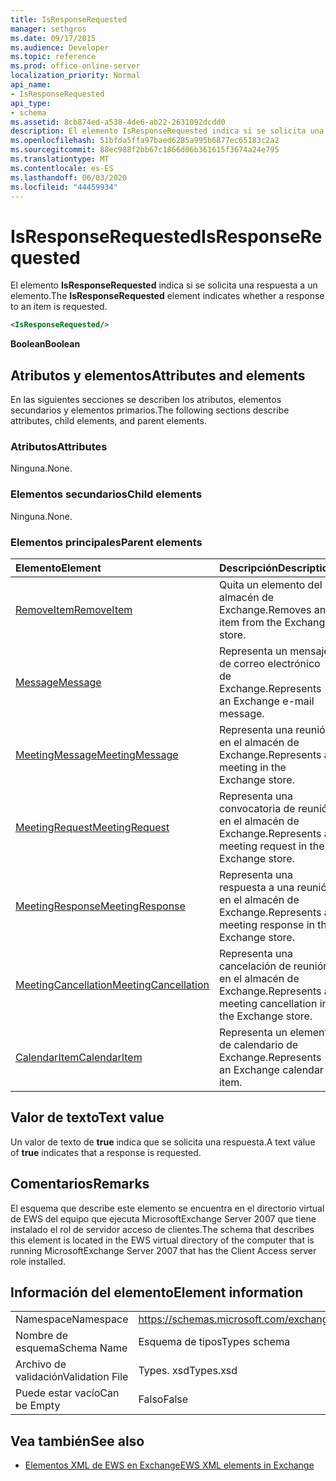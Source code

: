 ```yaml
---
title: IsResponseRequested
manager: sethgros
ms.date: 09/17/2015
ms.audience: Developer
ms.topic: reference
ms.prod: office-online-server
localization_priority: Normal
api_name:
- IsResponseRequested
api_type:
- schema
ms.assetid: 8cb874ed-a538-4de6-ab22-2631092dcdd0
description: El elemento IsResponseRequested indica si se solicita una respuesta a un elemento.
ms.openlocfilehash: 51bfda5ffa97baed6285a995b6877ec65183c2a2
ms.sourcegitcommit: 88ec988f2bb67c1866d06b361615f3674a24e795
ms.translationtype: MT
ms.contentlocale: es-ES
ms.lasthandoff: 06/03/2020
ms.locfileid: "44459934"
---
```

# <a name="isresponserequested"></a><span data-ttu-id="60504-103">IsResponseRequested</span><span class="sxs-lookup"><span data-stu-id="60504-103">IsResponseRequested</span></span>

<span data-ttu-id="60504-104">El elemento **IsResponseRequested** indica si se solicita una respuesta a un elemento.</span><span class="sxs-lookup"><span data-stu-id="60504-104">The **IsResponseRequested** element indicates whether a response to an item is requested.</span></span> 
  
```xml
<IsResponseRequested/>
```

 <span data-ttu-id="60504-105">**Boolean**</span><span class="sxs-lookup"><span data-stu-id="60504-105">**Boolean**</span></span>
## <a name="attributes-and-elements"></a><span data-ttu-id="60504-106">Atributos y elementos</span><span class="sxs-lookup"><span data-stu-id="60504-106">Attributes and elements</span></span>

<span data-ttu-id="60504-107">En las siguientes secciones se describen los atributos, elementos secundarios y elementos primarios.</span><span class="sxs-lookup"><span data-stu-id="60504-107">The following sections describe attributes, child elements, and parent elements.</span></span>
  
### <a name="attributes"></a><span data-ttu-id="60504-108">Atributos</span><span class="sxs-lookup"><span data-stu-id="60504-108">Attributes</span></span>

<span data-ttu-id="60504-109">Ninguna.</span><span class="sxs-lookup"><span data-stu-id="60504-109">None.</span></span>
  
### <a name="child-elements"></a><span data-ttu-id="60504-110">Elementos secundarios</span><span class="sxs-lookup"><span data-stu-id="60504-110">Child elements</span></span>

<span data-ttu-id="60504-111">Ninguna.</span><span class="sxs-lookup"><span data-stu-id="60504-111">None.</span></span>
  
### <a name="parent-elements"></a><span data-ttu-id="60504-112">Elementos principales</span><span class="sxs-lookup"><span data-stu-id="60504-112">Parent elements</span></span>

|<span data-ttu-id="60504-113">**Elemento**</span><span class="sxs-lookup"><span data-stu-id="60504-113">**Element**</span></span>|<span data-ttu-id="60504-114">**Descripción**</span><span class="sxs-lookup"><span data-stu-id="60504-114">**Description**</span></span>|
|:-----|:-----|
|[<span data-ttu-id="60504-115">RemoveItem</span><span class="sxs-lookup"><span data-stu-id="60504-115">RemoveItem</span></span>](removeitem.md) <br/> |<span data-ttu-id="60504-116">Quita un elemento del almacén de Exchange.</span><span class="sxs-lookup"><span data-stu-id="60504-116">Removes an item from the Exchange store.</span></span>  <br/> |
|[<span data-ttu-id="60504-117">Message</span><span class="sxs-lookup"><span data-stu-id="60504-117">Message</span></span>](message-ex15websvcsotherref.md) <br/> |<span data-ttu-id="60504-118">Representa un mensaje de correo electrónico de Exchange.</span><span class="sxs-lookup"><span data-stu-id="60504-118">Represents an Exchange e-mail message.</span></span>  <br/> |
|[<span data-ttu-id="60504-119">MeetingMessage</span><span class="sxs-lookup"><span data-stu-id="60504-119">MeetingMessage</span></span>](meetingmessage.md) <br/> |<span data-ttu-id="60504-120">Representa una reunión en el almacén de Exchange.</span><span class="sxs-lookup"><span data-stu-id="60504-120">Represents a meeting in the Exchange store.</span></span>  <br/> |
|[<span data-ttu-id="60504-121">MeetingRequest</span><span class="sxs-lookup"><span data-stu-id="60504-121">MeetingRequest</span></span>](meetingrequest.md) <br/> |<span data-ttu-id="60504-122">Representa una convocatoria de reunión en el almacén de Exchange.</span><span class="sxs-lookup"><span data-stu-id="60504-122">Represents a meeting request in the Exchange store.</span></span>  <br/> |
|[<span data-ttu-id="60504-123">MeetingResponse</span><span class="sxs-lookup"><span data-stu-id="60504-123">MeetingResponse</span></span>](meetingresponse.md) <br/> |<span data-ttu-id="60504-124">Representa una respuesta a una reunión en el almacén de Exchange.</span><span class="sxs-lookup"><span data-stu-id="60504-124">Represents a meeting response in the Exchange store.</span></span>  <br/> |
|[<span data-ttu-id="60504-125">MeetingCancellation</span><span class="sxs-lookup"><span data-stu-id="60504-125">MeetingCancellation</span></span>](meetingcancellation.md) <br/> |<span data-ttu-id="60504-126">Representa una cancelación de reunión en el almacén de Exchange.</span><span class="sxs-lookup"><span data-stu-id="60504-126">Represents a meeting cancellation in the Exchange store.</span></span>  <br/> |
|[<span data-ttu-id="60504-127">CalendarItem</span><span class="sxs-lookup"><span data-stu-id="60504-127">CalendarItem</span></span>](calendaritem.md) <br/> |<span data-ttu-id="60504-128">Representa un elemento de calendario de Exchange.</span><span class="sxs-lookup"><span data-stu-id="60504-128">Represents an Exchange calendar item.</span></span>  <br/> |
   
## <a name="text-value"></a><span data-ttu-id="60504-129">Valor de texto</span><span class="sxs-lookup"><span data-stu-id="60504-129">Text value</span></span>

<span data-ttu-id="60504-130">Un valor de texto de **true** indica que se solicita una respuesta.</span><span class="sxs-lookup"><span data-stu-id="60504-130">A text value of **true** indicates that a response is requested.</span></span> 
  
## <a name="remarks"></a><span data-ttu-id="60504-131">Comentarios</span><span class="sxs-lookup"><span data-stu-id="60504-131">Remarks</span></span>

<span data-ttu-id="60504-132">El esquema que describe este elemento se encuentra en el directorio virtual de EWS del equipo que ejecuta MicrosoftExchange Server 2007 que tiene instalado el rol de servidor acceso de clientes.</span><span class="sxs-lookup"><span data-stu-id="60504-132">The schema that describes this element is located in the EWS virtual directory of the computer that is running MicrosoftExchange Server 2007 that has the Client Access server role installed.</span></span>
  
## <a name="element-information"></a><span data-ttu-id="60504-133">Información del elemento</span><span class="sxs-lookup"><span data-stu-id="60504-133">Element information</span></span>

|||
|:-----|:-----|
|<span data-ttu-id="60504-134">Namespace</span><span class="sxs-lookup"><span data-stu-id="60504-134">Namespace</span></span>  <br/> |https://schemas.microsoft.com/exchange/services/2006/types  <br/> |
|<span data-ttu-id="60504-135">Nombre de esquema</span><span class="sxs-lookup"><span data-stu-id="60504-135">Schema Name</span></span>  <br/> |<span data-ttu-id="60504-136">Esquema de tipos</span><span class="sxs-lookup"><span data-stu-id="60504-136">Types schema</span></span>  <br/> |
|<span data-ttu-id="60504-137">Archivo de validación</span><span class="sxs-lookup"><span data-stu-id="60504-137">Validation File</span></span>  <br/> |<span data-ttu-id="60504-138">Types. xsd</span><span class="sxs-lookup"><span data-stu-id="60504-138">Types.xsd</span></span>  <br/> |
|<span data-ttu-id="60504-139">Puede estar vacío</span><span class="sxs-lookup"><span data-stu-id="60504-139">Can be Empty</span></span>  <br/> |<span data-ttu-id="60504-140">Falso</span><span class="sxs-lookup"><span data-stu-id="60504-140">False</span></span>  <br/> |
   
## <a name="see-also"></a><span data-ttu-id="60504-141">Vea también</span><span class="sxs-lookup"><span data-stu-id="60504-141">See also</span></span>



- [<span data-ttu-id="60504-142">Elementos XML de EWS en Exchange</span><span class="sxs-lookup"><span data-stu-id="60504-142">EWS XML elements in Exchange</span></span>](ews-xml-elements-in-exchange.md)

